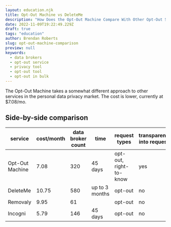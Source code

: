 ```yaml
---
layout: education.njk
title: Opt-Out Machine vs DeleteMe
description: "How Does the Opt-Out Machine Compare With Other Opt-Out Services?"
date: 2022-11-09T19:22:49.229Z
draft: true
tags: "education"
author: Brendan Roberts
slug: opt-out-machine-comparison
preview: null
keywords:
  - data brokers
  - opt-out service
  - privacy tool
  - opt-out tool
  - opt-out in bulk
---
```

The Opt-Out Machine takes a somewhat different approach to other services in the personal data privacy market.
The cost is lower, currently at $7.08/mo.

Side-by-side comparison
------------------------

| service         | cost/month | data broker count | time           | request types          | transparency into requests |
|-----------------|------------|-------------------|----------------|------------------------|----------------------------|
| Opt-Out Machine | 7.08       | 320               | 45 days        | opt-out, right-to-know | yes                        |
| DeleteMe        | 10.75      | 580               | up to 3 months | opt-out                | no                         |
| Removaly        | 9.95       | 61                |                | opt-out                | no                         |
| Incogni         | 5.79       | 146               | 45 days        | opt-out                | no                         |